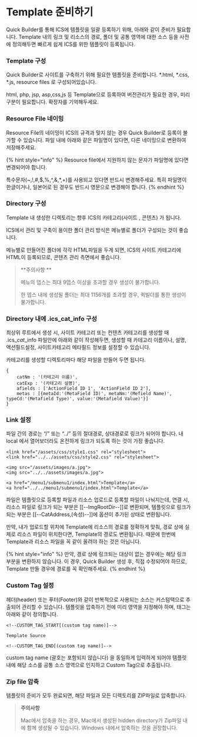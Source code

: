 # Template 준비하기

Quick Builder를 통해 ICS에 템플릿을 일괄 등록하기 위해, 아래와 같이 준비가 필요합니다. Template 내의 링크 및 리소스의 경로, 폴더 및 공통 영역에 대한 소스 등을 사전에 정의해두면 빠르게 쉽게 ICS를 위한 템플릿이 등록됩니다.



### Template 구성

Quick Builder로 사이트를 구축하기 위해 필요한 템플릿을 준비합니다. \*.html, \*.css, \*.js, resource files 로 구성되어있습니다.&#x20;

html, php, jsp, asp,css,js  등 Template으로 등록하여 버전관리가 필요한 경우, 미리 구분이 필요합니다. 확장자를 기억해두세요.&#x20;



### Resource File 네이밍

Resource File의 네이밍이 ICS의 규격과 맞지 않는 경우 Quick Builder로 등록이 불가할 수 있습니다.  파일 내에 아래와 같은 파일명이 있다면, 다른 네이밍으로 변환하여 저장해주세요.

{% hint style="info" %}
Resource file에서 지원하지 않는 문자가 파일명에 있다면 변경되어야 합니다.&#x20;

특수문자(\~,!,#,$,%,^,&,\*,+)를 사용되고 있다면 반드시 변경해주세요. 특히 파일명이 한글이거나, 일본어로 된 경우도 반드시 영문으로 변경해야 합니다.
{% endhint %}



### Directory 구성&#x20;

Template 내 생성한 디렉토리는 향후 ICS의 카테고리(사이트 , 콘텐츠) 가 됩니다.&#x20;

ICS에서 관리 및 구축이 용이한 폴더 관리 방식은 메뉴별로 폴더가 구성되는 것이 좋습니다.&#x20;

메뉴별로 만들어진 폴더에 각각 HTML파일을 두게 되면, ICS의 사이트 카테고리에 HTML이 등록되므로, 콘텐츠 관리 측면에서 좋습니다.

> **주의사항 **
>
> 메뉴의 뎁스는 최대 9뎁스 이상을 초과할 경우 생성이 불가합니다.&#x20;
>
> 한 뎁스 내에 생성될 폴더는 최대 1156개를 초과할 경우, 퀵빌더를 통한 생성이 불가합니다.&#x20;

### Directory 내에 .ics\_cat\_info 구성

최상위 루트에서 생성 시, 사이트 카테고리 또는 컨텐츠 카테고리를 생성할 때 .ics\__cat_\_info 파일안에 아래와 같이 작성해두면, 생성할 때 카테고리 이름이나, 설명, 액션필드설정, 사이트카테고리 메타필드 정보를 설정할 수 있습니다.

카테고리를 생성할 디렉토리마다 해당 파일을 만들어 두면 됩니다.&#x20;

```
{
	catNm : '(카테고리 이름)',
	catExp : '(카테고리 설명)',
	afields : ['ActionField ID 1', 'ActionField ID 2'],
	metas : [{metaId:'(MetaField ID)', metaNm:'(Mefield Name)', typeCd:'(Metafield Type)', value:'(Metafield Value)'}]
}
```



### Link 설정&#x20;

파일 간의 경로는 “/” 또는 “../” 등의 절대경로, 상대경로로 링크가 되어야 합니다. 내 local 에서 열어보더라도 온전하게 링크가 되도록 하는 것이 가장 좋습니다.

```
<link href="/assets/css/style1.css" rel="stylesheet">
<link href="../../assets/css/style2.css" rel="stylesheet">

<img src="/assets/images/a.jpg">
<img src="../../assets/images/a.jpg">

<a href="/menu1/submenu1/index.html">Template</a>
<a href="../../menu1/submenu1/index.html">Template</a>
```

파일은 템플릿으로 등록할 파일과 리소스 업로드로 등록할 파일이 나눠지는데, 연결 시, 리소스 파일로 링크가 되는 부분은 \[\[--ImgRootDir--]]로 변환되며, 템플릿으로 링크가 되는 부분은 \[\[--CatAddress,(속성)--]]에 옵션이 추가된 상태로 변환됩니다.

만약, 내가 업로드할 위치에 Template에 리소스의 경로를 정확하게 맞춰, 경로 상에 실제로 리소스 파일이 위치한다면, Template의 경로도 변환됩니다. 때문에 한번에 Template과 리소스 파일을 꼭 같이 올려야 하는 것은 아닙니다. &#x20;

{% hint style="info" %}
만약, 경로 상에 링크되는 대상이 없는 경우에는 해당 링크 부분을 변환하지 않습니다. 이 경우, Quick Builder 생성 후, 직접 수정되어야 하므로, Template 만들 경우에 경로를 꼭 확인해주세요.
{% endhint %}



### Custom Tag 설정

헤더(header) 또는 푸터(Footer)와 같이 반복적으로 사용되는 소스는 커스텀택으로 추출되어 관리할 수 있습니다. 템플릿을 압축하기 전에 미리 영역을 지정해야 하며, 태그는 아래와 같이 정의합니다.

```
<!--CUSTOM_TAG_START[(custom tag name)]-->

Template Source

<!--CUSTOM_TAG_END[(custom tag name)]-->
```

custom tag name (괄호는 포함되지 않습니다) 을 동일하게 입력하게 되어야 템플릿 내에 해당 소스를 공통 소스 영역으로 인지하고 Custom Tag으로 추출됩니다.&#x20;



### Zip file 압축&#x20;

템플릿의 준비가 모두 완료되면, 해당 파일과 모든 디렉토리를 ZIP파일로 압축합니다.

> **주의사항**
>
> Mac에서 압축을 하는 경우, Mac에서 생성된 hidden directory가 Zip파일 내에 함께 생성될 수 있습니다. Windows 내에서 압축하는 것을 권장합니다.
